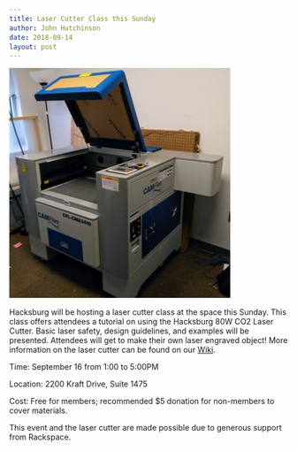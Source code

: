 ```yaml
---
title: Laser Cutter Class this Sunday
author: John Hutchinson
date: 2018-09-14
layout: post
---
```


![CAMFive](https://github.com/Hacksburg/hacksburg.github.io/raw/master/images/CAMFive6.jpg)

Hacksburg will be hosting a laser cutter class at the space this Sunday. This class offers attendees a tutorial on using the Hacksburg 80W CO2 Laser Cutter. Basic laser safety, design guidelines, and examples will be presented. Attendees will get to make their own laser engraved object! More information on the laser cutter can be found on our [Wiki](https://wiki.hacksburg.org/tools:laser_cutter).

Time: September 16 from 1:00 to 5:00PM

Location: 2200 Kraft Drive, Suite 1475

Cost: Free for members; recommended $5 donation for non-members to cover materials.

This event and the laser cutter are made possible due to generous support from Rackspace.
